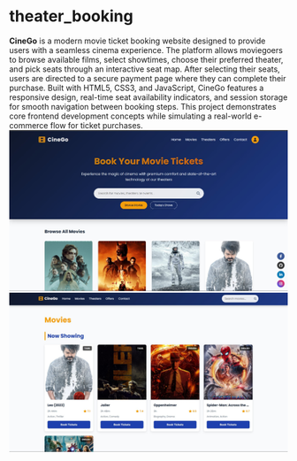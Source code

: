 # theater_booking
**CineGo** is a modern movie ticket booking website designed to provide users with a seamless cinema experience. The platform allows moviegoers to browse available films, select showtimes, choose their preferred theater, and pick seats through an interactive seat map. After selecting their seats, users are directed to a secure payment page where they can complete their purchase. Built with HTML5, CSS3, and JavaScript, CineGo features a responsive design, real-time seat availability indicators, and session storage for smooth navigation between booking steps. This project demonstrates core frontend development concepts while simulating a real-world e-commerce flow for ticket purchases.
![image alt](https://github.com/VMuralitharan/theater_booking/blob/main/Screenshot%202025-05-24%20200200.jpg?raw=true)
![image alt](https://github.com/VMuralitharan/theater_booking/blob/main/Screenshot%202025-05-24%20200220.jpg?raw=true)
